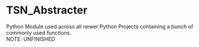 # TSN_Abstracter
Python Module used across all newer Python Projects containing a bunch of commonly used functions.  
NOTE: UNFINISHED
